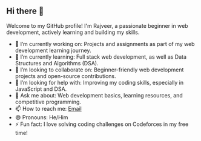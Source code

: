 ## Hi there 👋
<!--
**rajveeerr/rajveeerr** is a ✨ _special_ ✨ repository because its `README.md` (this file) appears on your GitHub profile.

Here are some ideas to get you started:

Sure! Here’s a filled-out version for your GitHub profile README:

--->

Welcome to my GitHub profile! I'm Rajveer, a passionate beginner in web development, actively learning and building my skills.

- 🔭 I’m currently working on: Projects and assignments as part of my web development learning journey.
- 🌱 I’m currently learning: Full stack web development, as well as Data Structures and Algorithms (DSA).
- 👯 I’m looking to collaborate on: Beginner-friendly web development projects and open-source contributions.
- 🤔 I’m looking for help with: Improving my coding skills, especially in JavaScript and DSA.
- 💬 Ask me about: Web development basics, learning resources, and competitive programming.
- 📫 How to reach me: [Email](mailto:rajveergreets@gmail.com)
- 😄 Pronouns: He/Him
- ⚡ Fun fact: I love solving coding challenges on Codeforces in my free time!

<!---

Feel free to customize this further to better reflect your personal style and current activities!
-->
